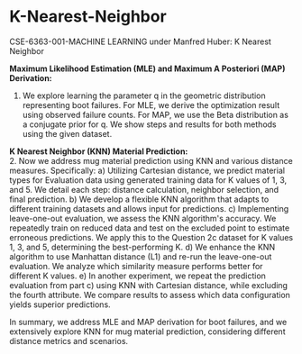 # K-Nearest-Neighbor   
CSE-6363-001-MACHINE LEARNING under Manfred Huber: K Nearest Neighbor   
    
**Maximum Likelihood Estimation (MLE) and Maximum A Posteriori (MAP) Derivation:**  
1. We explore learning the parameter q in the geometric distribution representing boot failures. For MLE, we derive the optimization result using observed failure counts. For MAP, we use the Beta distribution as a conjugate prior for q. We show steps and results for both methods using the given dataset.

**K Nearest Neighbor (KNN) Material Prediction:**   
2. Now we address mug material prediction using KNN and various distance measures. Specifically:
a) Utilizing Cartesian distance, we predict material types for Evaluation data using generated training data for K values of 1, 3, and 5. We detail each step: distance calculation, neighbor selection, and final prediction.
b) We develop a flexible KNN algorithm that adapts to different training datasets and allows input for predictions.
c) Implementing leave-one-out evaluation, we assess the KNN algorithm's accuracy. We repeatedly train on reduced data and test on the excluded point to estimate erroneous predictions. We apply this to the Question 2c dataset for K values 1, 3, and 5, determining the best-performing K.
d) We enhance the KNN algorithm to use Manhattan distance (L1) and re-run the leave-one-out evaluation. We analyze which similarity measure performs better for different K values.
e) In another experiment, we repeat the prediction evaluation from part c) using KNN with Cartesian distance, while excluding the fourth attribute. We compare results to assess which data configuration yields superior predictions.

In summary, we address MLE and MAP derivation for boot failures, and we extensively explore KNN for mug material prediction, considering different distance metrics and scenarios.
